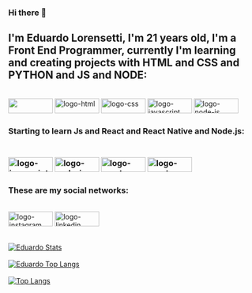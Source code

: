 ### Hi there 📝

<h2>I'm Eduardo Lorensetti, I'm 21 years old, I'm a Front End Programmer, currently I'm learning and creating projects with HTML and CSS and PYTHON and JS and NODE:</h2>
    <br>
    <a href="https://github.com/EduardoLorensettiLopes/project-analise-de-banco-de-dados-com-python/blob/master/main.py"><img width="90px" height="30px" src="https://img.shields.io/badge/Python-3776AB?style=for-the-badge&logo=python&logoColor=white"></a>
    <a href="https://github.com/EduardoLorensettiLopes/We-Care-Project/blob/master/index.html"><img width="90px" height="30px" src="https://img.shields.io/badge/HTML5-E34F26?style=for-the-badge&logo=html5&logoColor=white" alt="logo-html"></a>
    <a href="https://github.com/EduardoLorensettiLopes/We-Care-Project/blob/master/style.css"><img width="90px" height="30px" src="https://img.shields.io/badge/CSS3-1572B6?style=for-the-badge&logo=css3&logoColor=white" alt="logo-css" ></a>
    <a href="https://github.com/EduardoLorensettiLopes/Conversor-De-Moeda/blob/master/scripts.js"><img width="90px" height="30px" src="https://img.shields.io/badge/JavaScript-F7DF1E?style=for-the-badge&logo=javascript&logoColor=black" alt="logo-javascript"></a>
     <a href="https://github.com/EduardoLorensettiLopes/dev-club-first-project-node/blob/master/index.js"><img width="90px" height="30px" src="https://img.shields.io/badge/Node.js-43853D?style=for-the-badge&logo=node.js&logoColor=white" alt="logo-node-js"></a>
    <br>
    <h3>Starting to learn Js and React and React Native and Node.js:<h3/>
    <br>
     <a href="https://github.com/EduardoLorensettiLopes/Conversor-De-Moeda/blob/master/scripts.js"><img width="90px" height="30px" src="https://img.shields.io/badge/JavaScript-F7DF1E?style=for-the-badge&logo=javascript&logoColor=black" alt="logo-javascript"></a>
     <a href="https://github.com/EduardoLorensettiLopes/dev-club-first-project-node/blob/master/index.js"><img width="90px" height="30px" src="https://img.shields.io/badge/Node.js-43853D?style=for-the-badge&logo=node.js&logoColor=white" alt="logo-node-js"></a>
    <img width="90px" height="30px" src="https://img.shields.io/badge/React-20232A?style=for-the-badge&logo=react&logoColor=61DAFB" alt="logo-react">
    <img width="90px" height="30px" src="https://img.shields.io/badge/React_Native-20232A?style=for-the-badge&logo=react&logoColor=61DAFB" alt="logo-react-native">
    <br>
    <h3>These are my social networks:</h3>
    <br>
    <a href="https://www.instagram.com/eduu_lorenzetti/"><img width="90px" height="30px" src="https://img.shields.io/badge/Instagram-E4405F?style=for-the-badge&logo=instagram&logoColor=white"    alt="logo-instagram"></a> 
    <a href="https://www.linkedin.com/in/eduardo-lorensetti-lopes-6863481a5"><img width="90px" height="30px" src="https://img.shields.io/badge/LinkedIn-0077B5?style=for-the-badge&logo=linkedin&logoColor=white" alt="logo-linkedin"></a> 
    <br>
    <br>
    
    
[![Eduardo Stats](https://github-readme-stats.vercel.app/api?username=EduardoLorensettiLopes)](https://github.com/anuraghazra/github-readme-stats)
    <br>
    <br>
[![Eduardo Top Langs](https://github-readme-stats.vercel.app/api/top-langs/?username=EduardoLorensettiLopes)](https://github.com/anuraghazra/github-readme-stats)
    <br>
    <br>
[![Top Langs](https://github-readme-stats.vercel.app/api/top-langs/?username=EduardoLorensettiLopes&layout=compact)](https://github.com/anuraghazra/github-readme-stats)
  
  
    
    
    
